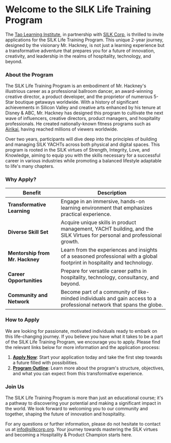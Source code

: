 # Welcome to the SILK Life Training Program

The [Tao Learning Institute](https://taolearning.org), in partnership with [SILK Corp](https://silkcorp.org), is thrilled to invite applications for the SILK Life Training Program. This unique 2-year journey, designed by the visionary Mr. Hackney, is not just a learning experience but a transformative adventure that prepares you for a future of innovation, creativity, and leadership in the realms of hospitality, technology, and beyond.

### About the Program

The SILK Life Training Program is an embodiment of Mr. Hackney's illustrious career as a professional ballroom dancer, an award-winning creative director, a product developer, and the proprietor of numerous 5-Star boutique getaways worldwide. With a history of significant achievements in Silicon Valley and creative arts enhanced by his tenure at Disney & ABC, Mr. Hackney has designed this program to cultivate the next wave of influencers, creative directors, product managers, and hospitality professionals. He created nationally-known fitness programs such as [Airikai](https://airikai.com), having reached millions of viewers worldwide.

Over two years, participants will dive deep into the principles of building and managing SILK YACHTs across both physical and digital spaces. This program is rooted in the SILK virtues of Strength, Integrity, Love, and Knowledge, aiming to equip you with the skills necessary for a successful career in various industries while promoting a balanced lifestyle adaptable to life's many chapters.

### Why Apply?

| Benefit               | Description                                                                                       |
|-----------------------|---------------------------------------------------------------------------------------------------|
| **Transformative Learning** | Engage in an immersive, hands-on learning environment that emphasizes practical experience.       |
| **Diverse Skill Set**       | Acquire unique skills in product management, YACHT building, and the SILK Virtues for personal and professional growth. |
| **Mentorship from Mr. Hackney** | Learn from the experiences and insights of a seasoned professional with a global footprint in hospitality and technology. |
| **Career Opportunities**    | Prepare for versatile career paths in hospitality, technology, consultancy, and beyond.           |
| **Community and Network**  | Become part of a community of like-minded individuals and gain access to a professional network that spans the globe.     |

### How to Apply

We are looking for passionate, motivated individuals ready to embark on this life-changing journey. If you believe you have what it takes to be a part of the SILK Life Training Program, we encourage you to apply. Please find the relevant links below for more information and the application process:

1. **[Apply Now](https://github.com/NoteHive/Silk-Corp-Guide/blob/72f98793155bd8ec43967d9c9eb1233af61da013/Visa/apply.md)**: Start your application today and take the first step towards a future filled with possibilities.
2. **[Program Outline](https://github.com/NoteHive/Silk-Corp-Guide/blob/72f98793155bd8ec43967d9c9eb1233af61da013/Visa/program.md)**: Learn more about the program's structure, objectives, and what you can expect from this transformative experience.

### Join Us

The SILK Life Training Program is more than just an educational course; it's a pathway to discovering your potential and making a significant impact in the world. We look forward to welcoming you to our community and together, shaping the future of innovation and hospitality.

For any questions or further information, please do not hesitate  to contact us at [info@silkcorp.org](mailto:info@silkcorp.org). Your journey towards mastering the SILK virtues and becoming a Hospitality & Product Champion starts here.
